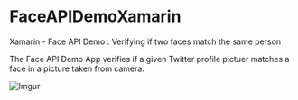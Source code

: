 # FaceAPIDemoXamarin
Xamarin - Face API Demo : Verifying if two faces match the same person

The Face API Demo App verifies if a given Twitter profile pictuer matches a face in a picture taken from camera.

![Imgur](http://i.imgur.com/WH3j8gx.png)
